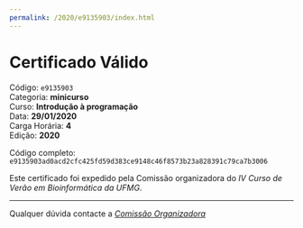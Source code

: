 ```yaml
---
permalink: /2020/e9135903/index.html
---
```


# Certificado Válido

Código: `e9135903`<br>
Categoria: **minicurso**<br>
Curso: **Introdução à programação**<br>
Data: **29/01/2020**<br>
Carga Horária: **4**<br>
Edição: **2020**<br>


Código completo: `e9135903ad0acd2cfc425fd59d383ce9148c46f8573b23a828391c79ca7b3006`


Este certificado foi expedido pela Comissão organizadora do *IV Curso de Verão em Bioinformática da UFMG*.

----

Qualquer dúvida contacte a [_Comissão Organizadora_](<mailto:cursobioinfoufmg@gmail.com$subject=[Certificados]>)

